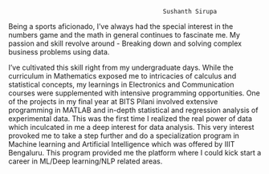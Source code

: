                                                Sushanth Sirupa

Being a sports aficionado, I’ve always had the special interest in the numbers game and the math in general continues to fascinate me. My passion and skill revolve around - Breaking down and solving complex business problems using data. 

I’ve cultivated this skill right from my undergraduate days. While the curriculum in Mathematics exposed me to intricacies of calculus and statistical concepts, my learnings in Electronics and Communication courses were supplemented with intensive programming opportunities. One of the projects in my final year at BITS Pilani involved extensive programming in MATLAB and in-depth statistical and regression analysis of experimental data. This was the first time I realized the real power of data which inculcated in me a deep interest for data analysis. This very interest provoked me to take a step further and do a specialization program in Machine learning and Artificial Intelligence which was offered by IIIT Bengaluru. This program provided me the platform where I could kick start a career in ML/Deep learning/NLP related areas.

<!---
sushanth0903/sushanth0903 is a ✨ special ✨ repository because its `README.md` (this file) appears on your GitHub profile.
You can click the Preview link to take a look at your changes.
--->
